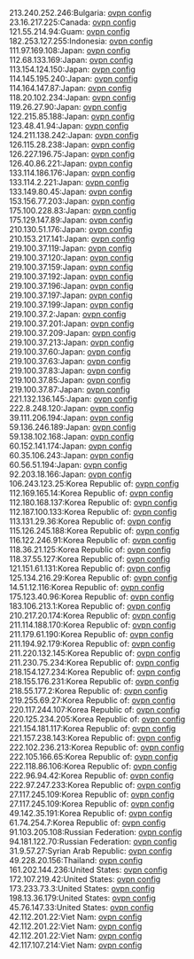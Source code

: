 213.240.252.246:Bulgaria: [ovpn config](vpn/213_240_252_246.ovpn)  
23.16.217.225:Canada: [ovpn config](vpn/23_16_217_225.ovpn)  
121.55.214.94:Guam: [ovpn config](vpn/121_55_214_94.ovpn)  
182.253.127.255:Indonesia: [ovpn config](vpn/182_253_127_255.ovpn)  
111.97.169.108:Japan: [ovpn config](vpn/111_97_169_108.ovpn)  
112.68.133.169:Japan: [ovpn config](vpn/112_68_133_169.ovpn)  
113.154.124.150:Japan: [ovpn config](vpn/113_154_124_150.ovpn)  
114.145.195.240:Japan: [ovpn config](vpn/114_145_195_240.ovpn)  
114.164.147.87:Japan: [ovpn config](vpn/114_164_147_87.ovpn)  
118.20.102.234:Japan: [ovpn config](vpn/118_20_102_234.ovpn)  
119.26.27.90:Japan: [ovpn config](vpn/119_26_27_90.ovpn)  
122.215.85.188:Japan: [ovpn config](vpn/122_215_85_188.ovpn)  
123.48.41.94:Japan: [ovpn config](vpn/123_48_41_94.ovpn)  
124.211.138.242:Japan: [ovpn config](vpn/124_211_138_242.ovpn)  
126.115.28.238:Japan: [ovpn config](vpn/126_115_28_238.ovpn)  
126.227.196.75:Japan: [ovpn config](vpn/126_227_196_75.ovpn)  
126.40.86.221:Japan: [ovpn config](vpn/126_40_86_221.ovpn)  
133.114.186.176:Japan: [ovpn config](vpn/133_114_186_176.ovpn)  
133.114.2.221:Japan: [ovpn config](vpn/133_114_2_221.ovpn)  
133.149.80.45:Japan: [ovpn config](vpn/133_149_80_45.ovpn)  
153.156.77.203:Japan: [ovpn config](vpn/153_156_77_203.ovpn)  
175.100.228.83:Japan: [ovpn config](vpn/175_100_228_83.ovpn)  
175.129.147.89:Japan: [ovpn config](vpn/175_129_147_89.ovpn)  
210.130.51.176:Japan: [ovpn config](vpn/210_130_51_176.ovpn)  
210.153.217.141:Japan: [ovpn config](vpn/210_153_217_141.ovpn)  
219.100.37.119:Japan: [ovpn config](vpn/219_100_37_119.ovpn)  
219.100.37.120:Japan: [ovpn config](vpn/219_100_37_120.ovpn)  
219.100.37.159:Japan: [ovpn config](vpn/219_100_37_159.ovpn)  
219.100.37.192:Japan: [ovpn config](vpn/219_100_37_192.ovpn)  
219.100.37.196:Japan: [ovpn config](vpn/219_100_37_196.ovpn)  
219.100.37.197:Japan: [ovpn config](vpn/219_100_37_197.ovpn)  
219.100.37.199:Japan: [ovpn config](vpn/219_100_37_199.ovpn)  
219.100.37.2:Japan: [ovpn config](vpn/219_100_37_2.ovpn)  
219.100.37.201:Japan: [ovpn config](vpn/219_100_37_201.ovpn)  
219.100.37.209:Japan: [ovpn config](vpn/219_100_37_209.ovpn)  
219.100.37.213:Japan: [ovpn config](vpn/219_100_37_213.ovpn)  
219.100.37.60:Japan: [ovpn config](vpn/219_100_37_60.ovpn)  
219.100.37.63:Japan: [ovpn config](vpn/219_100_37_63.ovpn)  
219.100.37.83:Japan: [ovpn config](vpn/219_100_37_83.ovpn)  
219.100.37.85:Japan: [ovpn config](vpn/219_100_37_85.ovpn)  
219.100.37.87:Japan: [ovpn config](vpn/219_100_37_87.ovpn)  
221.132.136.145:Japan: [ovpn config](vpn/221_132_136_145.ovpn)  
222.8.248.120:Japan: [ovpn config](vpn/222_8_248_120.ovpn)  
39.111.206.194:Japan: [ovpn config](vpn/39_111_206_194.ovpn)  
59.136.246.189:Japan: [ovpn config](vpn/59_136_246_189.ovpn)  
59.138.102.168:Japan: [ovpn config](vpn/59_138_102_168.ovpn)  
60.152.141.174:Japan: [ovpn config](vpn/60_152_141_174.ovpn)  
60.35.106.243:Japan: [ovpn config](vpn/60_35_106_243.ovpn)  
60.56.51.194:Japan: [ovpn config](vpn/60_56_51_194.ovpn)  
92.203.18.166:Japan: [ovpn config](vpn/92_203_18_166.ovpn)  
106.243.123.25:Korea Republic of: [ovpn config](vpn/106_243_123_25.ovpn)  
112.169.165.14:Korea Republic of: [ovpn config](vpn/112_169_165_14.ovpn)  
112.180.168.137:Korea Republic of: [ovpn config](vpn/112_180_168_137.ovpn)  
112.187.100.133:Korea Republic of: [ovpn config](vpn/112_187_100_133.ovpn)  
113.131.29.36:Korea Republic of: [ovpn config](vpn/113_131_29_36.ovpn)  
115.126.245.188:Korea Republic of: [ovpn config](vpn/115_126_245_188.ovpn)  
116.122.246.91:Korea Republic of: [ovpn config](vpn/116_122_246_91.ovpn)  
118.36.21.125:Korea Republic of: [ovpn config](vpn/118_36_21_125.ovpn)  
118.37.55.127:Korea Republic of: [ovpn config](vpn/118_37_55_127.ovpn)  
121.151.61.131:Korea Republic of: [ovpn config](vpn/121_151_61_131.ovpn)  
125.134.216.29:Korea Republic of: [ovpn config](vpn/125_134_216_29.ovpn)  
14.51.12.116:Korea Republic of: [ovpn config](vpn/14_51_12_116.ovpn)  
175.123.40.96:Korea Republic of: [ovpn config](vpn/175_123_40_96.ovpn)  
183.106.213.1:Korea Republic of: [ovpn config](vpn/183_106_213_1.ovpn)  
210.217.20.174:Korea Republic of: [ovpn config](vpn/210_217_20_174.ovpn)  
211.114.188.170:Korea Republic of: [ovpn config](vpn/211_114_188_170.ovpn)  
211.179.61.190:Korea Republic of: [ovpn config](vpn/211_179_61_190.ovpn)  
211.194.92.179:Korea Republic of: [ovpn config](vpn/211_194_92_179.ovpn)  
211.220.132.145:Korea Republic of: [ovpn config](vpn/211_220_132_145.ovpn)  
211.230.75.234:Korea Republic of: [ovpn config](vpn/211_230_75_234.ovpn)  
218.154.127.234:Korea Republic of: [ovpn config](vpn/218_154_127_234.ovpn)  
218.155.176.231:Korea Republic of: [ovpn config](vpn/218_155_176_231.ovpn)  
218.55.177.2:Korea Republic of: [ovpn config](vpn/218_55_177_2.ovpn)  
219.255.69.27:Korea Republic of: [ovpn config](vpn/219_255_69_27.ovpn)  
220.117.244.107:Korea Republic of: [ovpn config](vpn/220_117_244_107.ovpn)  
220.125.234.205:Korea Republic of: [ovpn config](vpn/220_125_234_205.ovpn)  
221.154.181.117:Korea Republic of: [ovpn config](vpn/221_154_181_117.ovpn)  
221.157.238.143:Korea Republic of: [ovpn config](vpn/221_157_238_143.ovpn)  
222.102.236.213:Korea Republic of: [ovpn config](vpn/222_102_236_213.ovpn)  
222.105.166.65:Korea Republic of: [ovpn config](vpn/222_105_166_65.ovpn)  
222.118.86.106:Korea Republic of: [ovpn config](vpn/222_118_86_106.ovpn)  
222.96.94.42:Korea Republic of: [ovpn config](vpn/222_96_94_42.ovpn)  
222.97.247.233:Korea Republic of: [ovpn config](vpn/222_97_247_233.ovpn)  
27.117.245.109:Korea Republic of: [ovpn config](vpn/27_117_245_109.ovpn)  
27.117.245.109:Korea Republic of: [ovpn config](vpn/27_117_245_109.ovpn)  
49.142.35.191:Korea Republic of: [ovpn config](vpn/49_142_35_191.ovpn)  
61.74.254.7:Korea Republic of: [ovpn config](vpn/61_74_254_7.ovpn)  
91.103.205.108:Russian Federation: [ovpn config](vpn/91_103_205_108.ovpn)  
94.181.122.70:Russian Federation: [ovpn config](vpn/94_181_122_70.ovpn)  
31.9.57.27:Syrian Arab Republic: [ovpn config](vpn/31_9_57_27.ovpn)  
49.228.20.156:Thailand: [ovpn config](vpn/49_228_20_156.ovpn)  
161.202.144.236:United States: [ovpn config](vpn/161_202_144_236.ovpn)  
172.107.219.42:United States: [ovpn config](vpn/172_107_219_42.ovpn)  
173.233.73.3:United States: [ovpn config](vpn/173_233_73_3.ovpn)  
198.13.36.179:United States: [ovpn config](vpn/198_13_36_179.ovpn)  
45.76.147.33:United States: [ovpn config](vpn/45_76_147_33.ovpn)  
42.112.201.22:Viet Nam: [ovpn config](vpn/42_112_201_22.ovpn)  
42.112.201.22:Viet Nam: [ovpn config](vpn/42_112_201_22.ovpn)  
42.112.201.22:Viet Nam: [ovpn config](vpn/42_112_201_22.ovpn)  
42.117.107.214:Viet Nam: [ovpn config](vpn/42_117_107_214.ovpn)  
